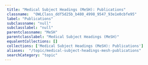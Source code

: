 ```yaml
--- 
 title: "Medical Subject Headings (MeSH): Publications" 
 classname:  "OWLClass_ddf5d25b_b480_4998_9547_93e1e0cbfe95" 
 label: "Publications" 
 subclassname: "null" 
 subclasslabel: "null" 
 parentclassname: "MeSH" 
 parentclasslabel: "Medical Subject Headings (MeSH)" 
 equalentCollections: [] 
 collections: ['Medical Subject Headings (MeSH): Publications']
 aliases:  "/topic/medical-subject-headings-mesh-publications"  
 searchCategory: "topic" 
---
```

